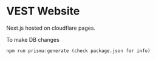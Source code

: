 # VEST Website

Next.js hosted on cloudflare pages.


To make DB changes
```
npm run prisma:generate (check package.json for info)
```

